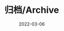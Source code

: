 ---
title: "归档/Archive"
date: 2022-03-06
layout: "archives"
slug: "archives"
menu:
    main:
        weight: 2
        params: 
            icon: archives
---